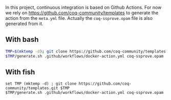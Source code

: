 In this project, continuous integration is based on Github Actions.
For now we rely on https://github.com/coq-community/templates to generate
the action from the `meta.yml` file. Actually the `coq-ssprove.opam` file is
also generated from it.

## With bash

```bash
TMP=$(mktemp -d); git clone https://github.com/coq-community/templates.git $TMP
$TMP/generate.sh .github/workflows/docker-action.yml coq-ssprove.opam
```

## With fish

```fish
set TMP (mktemp -d) ; git clone https://github.com/coq-community/templates.git $TMP
$TMP/generate.sh .github/workflows/docker-action.yml coq-ssprove.opam
```
